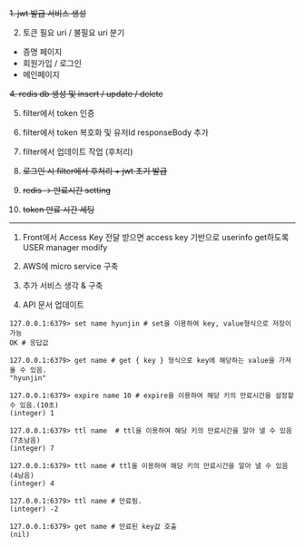 ~~1. jwt 발급 서비스 생성~~

2. 토큰 필요 uri / 불필요 uri 분기 
- 증명 페이지
- 회원가입 / 로그인
- 메인페이지

~~4. redis db 생성 및 insert / update / delete~~ 


5. filter에서 token 인증

6. filter에서 token 복호화 및 유저Id responseBody 추가

7. filter에서 업데이트 작업 (후처리)

8. ~~로그인 시 filter에서 후처리 + jwt 초기 발급~~

9. ~~redis -> 만료시간 setting~~

10. ~~token 만료 시간 세팅~~



---
1. Front에서 Access Key 전달 받으면 access key 기반으로 userinfo get하도록 USER manager modify

2. AWS에 micro service 구축 

3. 추가 서비스 생각 & 구축 

4. API 문서 업데이트 

```
127.0.0.1:6379> set name hyunjin # set을 이용하여 key, value형식으로 저장이 가능
OK # 응답값

127.0.0.1:6379> get name # get { key } 형식으로 key에 해당하는 value을 가져 올 수 있음.
"hyunjin"

127.0.0.1:6379> expire name 10 # expire을 이용하여 해당 키의 만료시간을 설정할 수 있음.(10초)
(integer) 1 

127.0.0.1:6379> ttl name  # ttl을 이용하여 해당 키의 만료시간을 알아 낼 수 있음(7초남음)
(integer) 7 

127.0.0.1:6379> ttl name # ttl을 이용하여 해당 키의 만료시간을 알아 낼 수 있음(4남음)
(integer) 4 

127.0.0.1:6379> ttl name # 만료됨.
(integer) -2 

127.0.0.1:6379> get name # 만료된 key값 호출 
(nil) 

```

